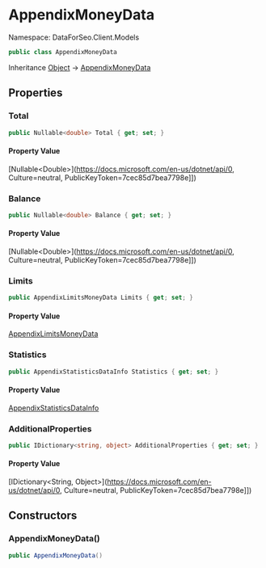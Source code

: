# AppendixMoneyData

Namespace: DataForSeo.Client.Models

```csharp
public class AppendixMoneyData
```

Inheritance [Object](https://docs.microsoft.com/en-us/dotnet/api/Object) → [AppendixMoneyData](./AppendixMoneyData.md)

## Properties

### **Total**

```csharp
public Nullable<double> Total { get; set; }
```

#### Property Value

[Nullable&lt;Double&gt;](https://docs.microsoft.com/en-us/dotnet/api/0, Culture=neutral, PublicKeyToken=7cec85d7bea7798e]])<br>

### **Balance**

```csharp
public Nullable<double> Balance { get; set; }
```

#### Property Value

[Nullable&lt;Double&gt;](https://docs.microsoft.com/en-us/dotnet/api/0, Culture=neutral, PublicKeyToken=7cec85d7bea7798e]])<br>

### **Limits**

```csharp
public AppendixLimitsMoneyData Limits { get; set; }
```

#### Property Value

[AppendixLimitsMoneyData](./AppendixLimitsMoneyData.md)<br>

### **Statistics**

```csharp
public AppendixStatisticsDataInfo Statistics { get; set; }
```

#### Property Value

[AppendixStatisticsDataInfo](./AppendixStatisticsDataInfo.md)<br>

### **AdditionalProperties**

```csharp
public IDictionary<string, object> AdditionalProperties { get; set; }
```

#### Property Value

[IDictionary&lt;String, Object&gt;](https://docs.microsoft.com/en-us/dotnet/api/0, Culture=neutral, PublicKeyToken=7cec85d7bea7798e]])<br>

## Constructors

### **AppendixMoneyData()**

```csharp
public AppendixMoneyData()
```
